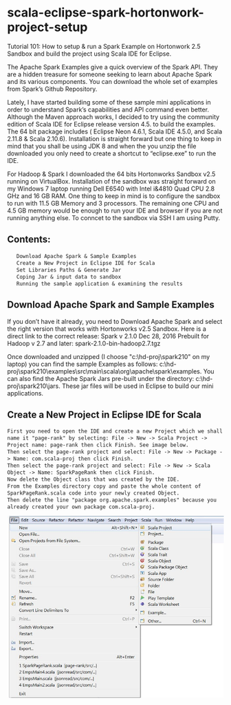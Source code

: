 # scala-eclipse-spark-hortonwork-project-setup
Tutorial 101: How to setup &amp; run a Spark Example on Hortonwork 2.5 Sandbox and build the project using Scala IDE for Eclipse.

The Apache Spark Examples give a quick overview of the Spark API. They are a hidden treasure for someone seeking to learn about Apache Spark and its various components. You can download the whole set of examples from Spark’s Github Repository.

Lately, I have started building some of these sample mini applications in order to understand Spark’s capabilities and API command even better. Although the Maven approach works, I decided to try using the community edition of Scala IDE for Eclipse release version 4.5. to build the examples. The 64 bit package includes ( Eclipse Neon 4.6.1, Scala IDE 4.5.0, and Scala 2.11.8 & Scala 2.10.6). Installation is straight forward but one thing to keep in mind that you shall be using JDK 8 and when the you unzip the file downloaded you only need to create a shortcut to “eclipse.exe” to run the IDE.

For Hadoop & Spark I downloaded the 64 bits Hortonworks Sandbox v2.5 running on VirtualBox. Installation of the sandbox was straight forward on my Windows 7 laptop running Dell E6540 with Intel i&4810 Quad CPU 2.8 GHz and 16 GB RAM. One thing to keep in mind is to configure the sandbox to run with 11.5 GB Memory and 3 processors. The remaining one CPU and 4.5 GB memory would be enough to run your IDE and browser if you are not running anything else. To conncet to the sandbox via SSH I am using Putty.

## Contents:
       Download Apache Spark & Sample Examples
       Create a New Project in Eclipse IDE for Scala
       Set Libraries Paths & Generate Jar
       Coping Jar & input data to sandbox
       Running the sample application & examining the results

## Download Apache Spark and Sample Examples

If you don’t have it already, you need to Download Apache Spark and select the right version that works with Hortonworks v2.5 Sandbox. Here is a direct link to the correct release: Spark v 2.1.0 Dec 28, 2016 Prebuilt for Hadoop v 2.7 and later: spark-2.1.0-bin-hadoop2.7.tgz

Once downloaded and unzipped (I choose "c:\hd-proj\spark210" on my laptop) you can find the sample Examples as follows:  c:\hd-proj\spark210\examples\src\main\scala\org\apache\spark\examples. You can also find the Apache Spark Jars pre-built under the directory: c:\hd-proj\spark210\jars. These jar files will be used in Eclipse to build our mini applications.

## Create a New Project in Eclipse IDE for Scala
    First you need to open the IDE and create a new Project which we shall name it "page-rank" by selecting: File -> New -> Scala Project -> Project name: page-rank then click Finish. See image below.
    Then select the page-rank project and select: File -> New -> Package -> Name: com.scala-proj then click Finish.
    Then select the page-rank project and select: File -> New -> Scala Object -> Name: SparkPageRank then click Finish.
    Now delete the Object class that was created by the IDE.
    From the Examples directory copy and paste the whole content of SparkPageRank.scala code into your newly created Object.
    Then delete the line "package org.apache.spark.examples" because you already created your own package com.scala-proj.



![New Project](/images/img-1.jpg?raw=true "New Project")
